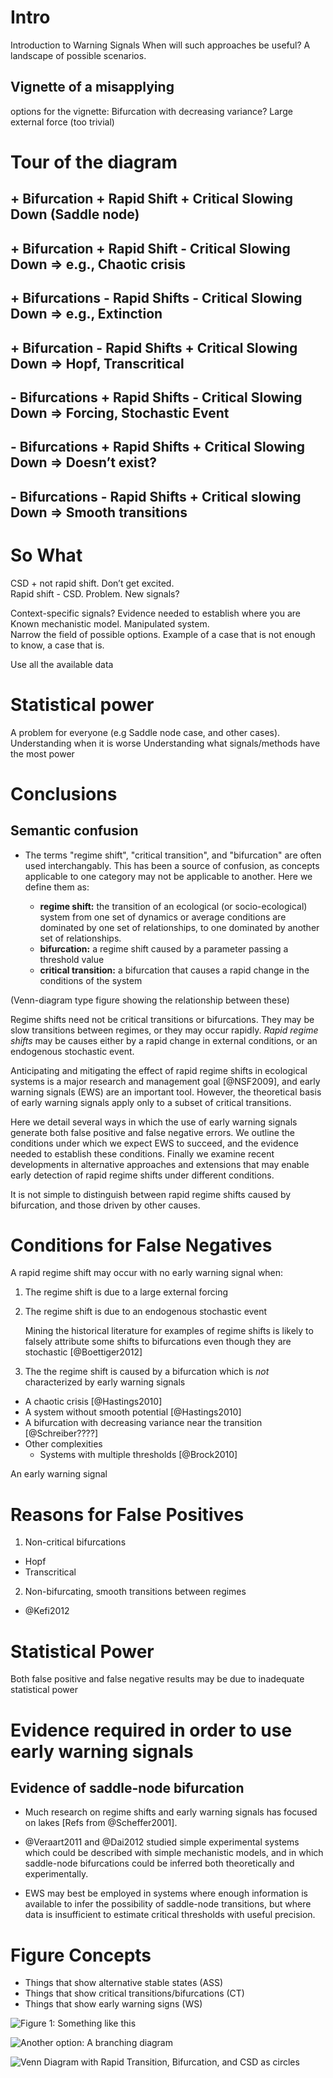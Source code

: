 # Intro


Introduction to Warning Signals
When will such approaches be useful?  A landscape of possible scenarios.  

## Vignette of a misapplying
options for the vignette: 
Bifurcation with decreasing variance?
Large external force (too trivial)


# Tour of the diagram


## + Bifurcation + Rapid Shift + Critical Slowing Down (Saddle node)
## + Bifurcation + Rapid Shift - Critical Slowing Down => e.g., Chaotic crisis
## + Bifurcations - Rapid Shifts - Critical Slowing Down => e.g., Extinction
## + Bifurcation - Rapid Shifts + Critical Slowing Down => Hopf, Transcritical
## - Bifurcations + Rapid Shifts - Critical Slowing Down => Forcing, Stochastic Event
## - Bifurcations + Rapid Shifts + Critical Slowing Down => Doesn’t exist?
## - Bifurcations - Rapid Shifts + Critical slowing Down => Smooth transitions 


# So What


CSD + not rapid shift.  Don’t get excited.  
Rapid shift - CSD.  Problem.  New signals?  

Context-specific signals? Evidence needed to establish where you are
	Known mechanistic model.
	Manipulated system.  
Narrow the field of possible options.
Example of a case that is not enough to know, a case that is.  


Use all the available data

# Statistical power


A problem for everyone (e.g Saddle node case, and other cases).  
Understanding when it is worse
Understanding what signals/methods have the most power

# Conclusions










Semantic confusion
------------------

-   The terms "regime shift", "critical transition", and "bifurcation" are often
    used interchangably. This has been a source of confusion, as concepts
    applicable to one category may not be applicable to another. Here we define
    them as:

    -   **regime shift:** the transition of an ecological (or socio-ecological)
        system from one set of dynamics or average conditions are dominated by
        one set of relationships, to one dominated by another set of
        relationships.
    -   **bifurcation:** a regime shift caused by a parameter passing a
        threshold value
    -   **critical transition:** a bifurcation that causes a rapid change in the
        conditions of the system

(Venn-diagram type figure showing the relationship between these)

Regime shifts need not be critical transitions or bifurcations. They may be slow
transitions between regimes, or they may occur rapidly. *Rapid regime shifts*
may be causes either by a rapid change in external conditions, or an endogenous
stochastic event.

Anticipating and mitigating the effect of rapid regime shifts in ecological systems is a major research and management goal [@NSF2009], and early warning signals (EWS) are an important tool.  However, the theoretical basis of early warning signals apply only to a subset of critical transitions.

Here we detail several ways in which the use of early warning signals generate both false positive and false negative errors.  We outline the conditions under which we expect EWS to succeed, and the evidence needed to establish these conditions. Finally we examine recent developments in alternative approaches and extensions that may enable early detection of rapid regime shifts under different conditions.


It is not simple to distinguish between rapid regime shifts caused by
bifurcation, and those driven by other causes.

Conditions for False Negatives
==============================

A rapid regime shift may occur with no early warning signal when:

1.  The regime shift is due to a large external forcing
2.  The regime shift is due to an endogenous stochastic event

    Mining the historical literature for examples of regime shifts is likely to
    falsely attribute some shifts to bifurcations even though they are
    stochastic [@Boettiger2012]

3.  The the regime shift is caused by a bifurcation which is *not* characterized
    by early warning signals

-   A chaotic crisis [@Hastings2010]
-   A system without smooth potential [@Hastings2010]
-   A bifurcation with decreasing variance near the transition [@Schreiber????]
-   Other complexities
    -   Systems with multiple thresholds [@Brock2010]

An early warning signal

Reasons for False Positives
===========================

1.  Non-critical bifurcations

-   Hopf
-   Transcritical

2.  Non-bifurcating, smooth transitions between regimes

-   @Kefi2012

Statistical Power
=================

Both false positive and false negative results may be due to inadequate
statistical power

Evidence required in order to use early warning signals
=======================================================

Evidence of saddle-node bifurcation
-----------------------------------

-   Much research on regime shifts and early warning signals has focused on
    lakes [Refs from @Scheffer2001].
-   @Veraart2011 and @Dai2012 studied simple experimental systems which could be
    described with simple mechanistic models, and in which saddle-node
    bifurcations could be inferred both theoretically and experimentally.

-   EWS may best be employed in systems where enough information is available to
    infer the possibility of saddle-node transitions, but where data is
    insufficient to estimate critical thresholds with useful precision.

Figure Concepts
===============

-   Things that show alternative stable states (ASS)
-   Things that show critical transitions/bifurcations (CT)
-   Things that show early warning signs (WS)

![Figure 1: Something like
this](https://lh6.googleusercontent.com/-Nkn8N_bNgNU/UHXb0U6PU6I/AAAAAAAACNM/c-L3tuzcLlg/s640/2012-10-10_13-01-19_117.jpg)

![Another option: A branching
diagram](http://dl.dropbox.com/u/3356641/blogstuff/Photo-2012.11.08-15.33.10.jpg)

![Venn Diagram with Rapid Transition, Bifurcation, and CSD as circles](http://dl.dropbox.com/u/3356641/blogstuff/Photo-2012.11.20-11.24.31.jpg)

